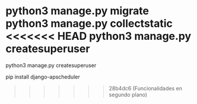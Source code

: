 python3 manage.py migrate
python3 manage.py collectstatic
<<<<<<< HEAD
python3 manage.py createsuperuser
=======
python3 manage.py createsuperuser


pip install django-apscheduler
>>>>>>> 28b4dc6 (Funcionalidades en segundo plano)
